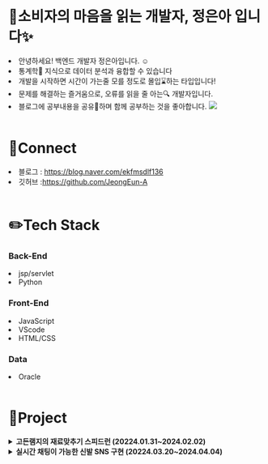 <h1>🤝소비자의 마음을 읽는 개발자, 정은아 입니다✨</h1>

<li> 안녕하세요! 백엔드 개발자 정은아입니다. ☺️</li>
<li>통계학📖 지식으로 데이터 분석과 융합할 수 있습니다</li>
<li>개발을 시작하면 시간이 가는줄 모를 정도로 몰입⌛하는 타입입니다!</li>
<li>문제를 해결하는 즐거움으로, 오류를 읽을 줄 아는🔍 개발자입니다.</li>
<li>블로그에 공부내용을 공유🔗하며 함께 공부하는 것을 좋아합니다. <a href="https://blog.naver.com/ekfmsdlf136" target="_blank"> 
<img src="https://img.shields.io/badge/blog-③배경색?style=social&logo=naver&logoColor=03C75A" /></a></li>

<br>

<h1>📧Connect</h1>
<li>블로그 : <a href="https://blog.naver.com/ekfmsdlf136">https://blog.naver.com/ekfmsdlf136</a></li>
<li>깃허브 :<a href="https://github.com/JeongEun-A">https://github.com/JeongEun-A</a></li>

<br>

<h1>✏️Tech Stack</h1>
<h3>Back-End</h3>
<li>jsp/servlet</li>
<li>Python</li>

<h3>Front-End</h3>
<li>JavaScript</li>
<li>VScode</li>
<li>HTML/CSS</li>

<h3>Data</h3>
<li>Oracle</li>

<br>

<h1>💾Project</h1>
<details>
  <summary><b>고든램지의 재료맞추기 스피드런 (20224.01.31~2024.02.02)</b></summary> 
  <li>서비스 설명 : 플래시게임 '고향만두'를 리버스 엔지니어링한 재료 맞추기 스피드 게임</li>
  <li>eclips의 console화면을 활용한 미니 게임 제공</li>
  <li>회원과 비회원으로  나눠져 화면 구성되는 로직 구현</li>
  <li>회원일 경우 자신의 기록 확인 화면 구현</li>
  <li>게임 진행 시간이 측정되며 bgm 기능 구현 </li>
</details>
<details>
  <summary><b>실시간 채팅이 가능한 신발 SNS 구현 (20224.03.20~2024.04.04)</b></summary> 
  <li>서비스 설명 : 실시간 채팅으로 빠른 정보공유와 직관적인 UI ,검색기능 활성화 SNS</li>
  <li>역학 : 프로젝트 총괄 , 백엔드 담당</li>
  <li>로그인, 회원가입,네이버 로그인 api를 활용한 로그인 기능 구현</li>
  <li>주피터 노트북을 활용하여 , '크림' 사이트에서 총 300개의 데이터 크롤링</li>
  <li>데이터베이스 설계 및 구축</li>
  <li>게시글 작성 ,수정 ,삭제 기능 구현 </li>
  <li>ajax 비동기 통신을 통한 좋아요, 팔로우, 댓글 기능 구현</li>
  <li>비동기통신을 통한 게시글 동적생성으로 무한스크롤 기능 구현</li>
  
</details>

